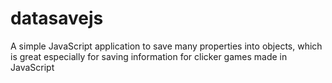 # datasavejs
A simple JavaScript application to save many properties into objects, which is great especially for saving information for clicker games made in JavaScript 
